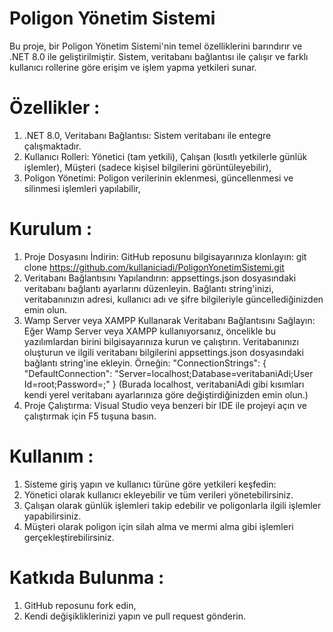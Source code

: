 # Poligon Yönetim Sistemi

Bu proje, bir Poligon Yönetim Sistemi'nin temel özelliklerini barındırır ve .NET 8.0 ile geliştirilmiştir. Sistem, veritabanı bağlantısı ile çalışır ve farklı kullanıcı rollerine göre erişim ve işlem yapma yetkileri sunar.

# Özellikler : 

1) .NET 8.0, Veritabanı Bağlantısı: Sistem veritabanı ile entegre çalışmaktadır.
2) Kullanıcı Rolleri: Yönetici (tam yetkili), Çalışan (kısıtlı yetkilerle günlük işlemler), Müşteri (sadece kişisel bilgilerini görüntüleyebilir),
3) Poligon Yönetimi: Poligon verilerinin eklenmesi, güncellenmesi ve silinmesi işlemleri yapılabilir,

# Kurulum :

1) Proje Dosyasını İndirin: GitHub reposunu bilgisayarınıza klonlayın: git clone https://github.com/kullaniciadi/PoligonYonetimSistemi.git
2) Veritabanı Bağlantısını Yapılandırın: appsettings.json dosyasındaki veritabanı bağlantı ayarlarını düzenleyin.  Bağlantı string'inizi, veritabanınızın adresi, kullanıcı adı ve şifre bilgileriyle güncellediğinizden emin olun.
3) Wamp Server veya XAMPP Kullanarak Veritabanı Bağlantısını Sağlayın:
Eğer Wamp Server veya XAMPP kullanıyorsanız, öncelikle bu yazılımlardan birini bilgisayarınıza kurun ve çalıştırın.
Veritabanınızı oluşturun ve ilgili veritabanı bilgilerini appsettings.json dosyasındaki bağlantı string'ine ekleyin.
Örneğin:
"ConnectionStrings": {
  "DefaultConnection": "Server=localhost;Database=veritabaniAdi;User Id=root;Password=;"
}
(Burada localhost, veritabaniAdi gibi kısımları kendi yerel veritabanı ayarlarınıza göre değiştirdiğinizden emin olun.)
4) Proje Çalıştırma: Visual Studio veya benzeri bir IDE ile projeyi açın ve çalıştırmak için F5 tuşuna basın.

# Kullanım :

1) Sisteme giriş yapın ve kullanıcı türüne göre yetkileri keşfedin:
2) Yönetici olarak kullanıcı ekleyebilir ve tüm verileri yönetebilirsiniz.
3) Çalışan olarak günlük işlemleri takip edebilir ve poligonlarla ilgili işlemler yapabilirsiniz.
4) Müşteri olarak poligon için silah alma ve mermi alma gibi işlemleri gerçekleştirebilirsiniz.

# Katkıda Bulunma :

1) GitHub reposunu fork edin,
2) Kendi değişikliklerinizi yapın ve pull request gönderin.

